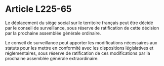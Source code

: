 # Article L225-65

Le déplacement du siège social sur le territoire français peut être décidé par le conseil de surveillance, sous réserve de ratification de cette décision par la prochaine assemblée générale ordinaire.

Le conseil de surveillance peut apporter les modifications nécessaires aux statuts pour les mettre en conformité avec les dispositions législatives et réglementaires, sous réserve de ratification de ces modifications par la prochaine assemblée générale extraordinaire.
